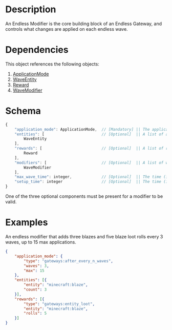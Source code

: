 # Description
An Endless Modifier is the core building block of an Endless Gateway, and controls what changes are applied on each endless wave.  

# Dependencies
This object references the following objects:
1. [ApplicationMode](./ApplicationMode.md)
2. [WaveEntity](./WaveEntity.md)
3. [Reward](./Reward.md)
4. [WaveModifier](./WaveModifier.md)

# Schema
```js
{
    "application_mode": ApplicationMode,  // [Mandatory] || The application mode for this modifier.
    "entities": [                         // [Optional]  || A list of additional entities that will be spawned each time the modifier is applied.
        WaveEntity
    ],
    "rewards": [                          // [Optional]  || A list of rewards that will be added to the wave rewards each tim the modifier is applied.
        Reward
    ],
    "modifiers": [                        // [Optional]  || A list of wave modifiers that will be applied to all entities each time the modifier is applied.
        WaveModifier
    ],
    "max_wave_time": integer,             // [Optional]  || The time (in ticks) that this modifier will add/remove to/from the max wave time.
    "setup_time": integer                 // [Optional]  || The time (in ticks) that this modifier will add/remove to/from the setup time.
}
```

One of the three optional components must be present for a modifier to be valid.

# Examples
An endless modifier that adds three blazes and five blaze loot rolls every 3 waves, up to 15 max applications.
```json
{
    "application_mode": {
        "type": "gateways:after_every_n_waves",
        "waves": 3,
        "max": 15
    },
    "entities": [{
        "entity": "minecraft:blaze",
        "count": 3
    }],
    "rewards": [{
        "type": "gateways:entity_loot",
        "entity": "minecraft:blaze",
        "rolls": 5
    }]
}
```